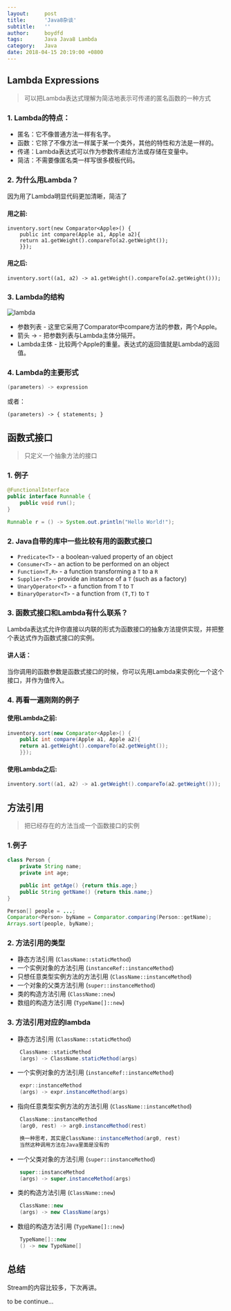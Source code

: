```yaml
---
layout:     post
title:      'Java8杂谈'
subtitle:   ''
author:     boydfd
tags:       Java Java8 Lambda
category:   Java
date: 2018-04-15 20:19:00 +0800
---
```


## Lambda Expressions

> 可以把Lambda表达式理解为简洁地表示可传递的匿名函数的一种方式

### 1. Lambda的特点：
- 匿名：它不像普通方法一样有名字。
- 函数：它除了不像方法一样属于某一个类外，其他的特性和方法是一样的。
- 传递：Lambda表达式可以作为参数传递给方法或存储在变量中。
- 简洁：不需要像匿名类一样写很多模板代码。

### 2. 为什么用Lambda？
因为用了Lambda明显代码更加清晰，简洁了

#### 用之前:
```
inventory.sort(new Comparator<Apple>() {
	public int compare(Apple a1, Apple a2){
	return a1.getWeight().compareTo(a2.getWeight());
	}});
```
#### 用之后:
```
inventory.sort((a1, a2) -> a1.getWeight().compareTo(a2.getWeight()));
```

### 3. Lambda的结构

![lambda](https://gitlab.aboydfd.com/boydfd/pictures/-/raw/master/Java8/Lambda-expression.png)

- 参数列表 - 这里它采用了Comparator中compare方法的参数，两个Apple。
- 箭头 -> - 把参数列表与Lambda主体分隔开。
- Lambda主体 - 比较两个Apple的重量。表达式的返回值就是Lambda的返回值。

### 4. Lambda的主要形式
```java
(parameters) -> expression
```

或者：
```
(parameters) -> { statements; }
```

## 函数式接口
> 只定义一个抽象方法的接口


### 1. 例子
```java
@FunctionalInterface
public interface Runnable {
	public void run();
}

Runnable r = () -> System.out.println("Hello World!");
```

### 2. Java自带的库中一些比较有用的函数式接口
- `Predicate<T>` - a boolean-valued property of an object
- `Consumer<T>` - an action to be performed on an object
- `Function<T,R>` - a function transforming a `T` to a `R`
- `Supplier<T>` - provide an instance of a `T` (such as a factory)
- `UnaryOperator<T>` - a function from `T` to `T`
- `BinaryOperator<T>` - a function from `(T,T)` to `T`

### 3. 函数式接口和Lambda有什么联系？

Lambda表达式允许你直接以内联的形式为函数接口的抽象方法提供实现，并把整个表达式作为函数式接口的实例。

#### 讲人话：

当你调用的函数参数是函数式接口的时候，你可以先用Lambda来实例化一个这个接口，并作为值传入。

### 4. 再看一遍刚刚的例子

#### 使用Lambda之前:
```java
inventory.sort(new Comparator<Apple>() {
	public int compare(Apple a1, Apple a2){
	return a1.getWeight().compareTo(a2.getWeight());
	}});
```
	
#### 使用Lambda之后:
```java
inventory.sort((a1, a2) -> a1.getWeight().compareTo(a2.getWeight()));
```


## 方法引用
> 把已经存在的方法当成一个函数接口的实例

### 1.例子
```java
class Person {
	private String name;
	private int age;

	public int getAge() {return this.age;}
	public String getName() {return this.name;}
}

Person[] people = ...;
Comparator<Person> byName = Comparator.comparing(Person::getName);
Arrays.sort(people, byName);
```

### 2. 方法引用的类型

 - 静态方法引用 (`ClassName::staticMethod`)
 - 一个实例对象的方法引用 (`instanceRef::instanceMethod`)
 - 只想任意类型实例方法的方法引用 (`ClassName::instanceMethod`)
 - 一个对象的父类方法引用 (`super::instanceMethod`)
 - 类的构造方法引用 (`ClassName::new`)
 - 数组的构造方法引用 (`TypeName[]::new`)
 
### 3. 方法引用对应的lambda

 - 静态方法引用 (`ClassName::staticMethod`)
```java
	ClassName::staticMethod
	(args) -> ClassName.staticMethod(args)
```
 - 一个实例对象的方法引用 (`instanceRef::instanceMethod`)
```java
	expr::instanceMethod
	(args) -> expr.instanceMethod(args)
```
 - 指向任意类型实例方法的方法引用 (`ClassName::instanceMethod`)
```java
	ClassName::instanceMethod
	(arg0, rest) -> arg0.instanceMethod(rest)

	换一种思考，其实是ClassName::instanceMethod(arg0, rest)
	当然这种调用方法在Java里面是没有的
```
 - 一个父类对象的方法引用 (`super::instanceMethod`)
```java
	super::instanceMethod
	(args) -> super.instanceMethod(args)
```
 - 类的构造方法引用 (`ClassName::new`)
```java
	ClassName::new
	(args) -> new ClassName(args)
```
 - 数组的构造方法引用 (`TypeName[]::new`)
```java
	TypeName[]::new
	() -> new TypeName[]
```

## 总结
Stream的内容比较多，下次再讲。

to be continue...
